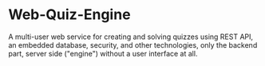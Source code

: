# Web-Quiz-Engine

A multi-user web service for creating and solving quizzes using REST API, an embedded database, security, and other technologies, only the backend part, server side ("engine") without a user interface at all.
